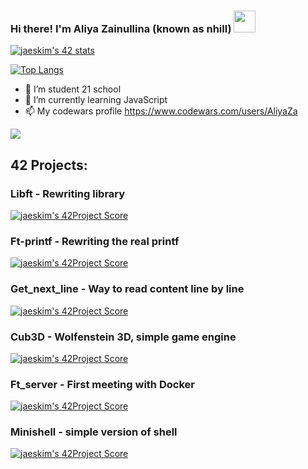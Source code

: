 ### Hi there! I'm Aliya Zainullina (known as nhill) <img src=https://user-images.githubusercontent.com/1303154/88677602-1635ba80-d120-11ea-84d8-d263ba5fc3c0.gif width="35">

[![jaeskim's 42 stats](https://badge42.herokuapp.com/api/stats/nhill?privacyEmail=true)](https://www.42.fr/)

[![Top Langs](https://github-readme-stats.vercel.app/api/top-langs/?username=AliyaZa&layout=compact)](https://github.com/anuraghazra/github-readme-stats)

- 🔭 I’m student 21 school
- 🌱 I’m currently learning JavaScript
- 📫 My codewars profile https://www.codewars.com/users/AliyaZa
<img src=https://www.codewars.com/users/AliyaZa/badges/small>

## 42 Projects:
### Libft - Rewriting library
[![jaeskim's 42Project Score](https://badge42.herokuapp.com/api/project/nhill/Libft)](https://github.com/AliyaZa/Libft)

### Ft-printf - Rewriting the real printf
[![jaeskim's 42Project Score](https://badge42.herokuapp.com/api/project/nhill/ft_printf)](https://github.com/AliyaZa/ft_printf)

### Get_next_line - Way to read content line by line
[![jaeskim's 42Project Score](https://badge42.herokuapp.com/api/project/nhill/get_next_line)](https://github.com/AliyaZa/get_next_line)

### Cub3D - Wolfenstein 3D, simple game engine
[![jaeskim's 42Project Score](https://badge42.herokuapp.com/api/project/nhill/cub3d)](https://github.com/AliyaZa/cub3D)

### Ft_server - First meeting with Docker
[![jaeskim's 42Project Score](https://badge42.herokuapp.com/api/project/nhill/ft_server)](https://github.com/AliyaZa/ft_server)

### Minishell - simple version of shell
[![jaeskim's 42Project Score](https://badge42.herokuapp.com/api/project/nhill/minishell)](https://github.com/AliyaZa/minishell)

<!--
**AliyaZa/AliyaZa** is a ✨ _special_ ✨ repository because its `README.md` (this file) appears on your GitHub profile.

Here are some ideas to get you started:-->


